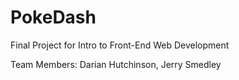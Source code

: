 # PokeDash
Final Project for Intro to Front-End Web Development

Team Members: Darian Hutchinson, Jerry Smedley
